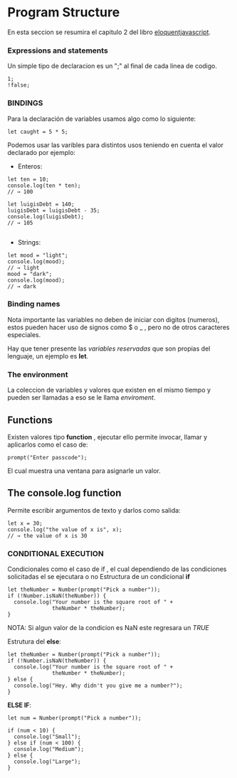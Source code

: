 # Program Structure

En esta seccion se resumira el capitulo 2 del libro [eloquentjavascript](https://eloquentjavascript.net/02_program_structure.html).

### Expressions and statements

Un simple tipo de declaracion es un ";" al final de cada linea de codigo.
```
1;
!false;
```

### BINDINGS

Para la declaración de variables usamos algo como lo siguiente:

```
let caught = 5 * 5;
```
Podemos usar las varibles para distintos usos teniendo en cuenta el valor declarado por ejemplo:

* Enteros: 
```
let ten = 10;
console.log(ten * ten);
// → 100
```

```
let luigisDebt = 140;
luigisDebt = luigisDebt - 35;
console.log(luigisDebt);
// → 105
```

``` 
```
* Strings:

```
let mood = "light";
console.log(mood);
// → light
mood = "dark";
console.log(mood);
// → dark
```

### Binding names
Nota importante las variables no deben de iniciar con digitos (numeros), estos pueden hacer uso de signos como $ o _ , pero no de otros caracteres especiales.

Hay que tener presente las _variables reservadas_ que son propias del lenguaje, un ejemplo es __let__.

### The environment 
La coleccion de variables y valores que existen en el mismo tiempo y pueden ser llamadas a eso se le llama _enviroment_.

## Functions
Existen valores tipo __function__ , ejecutar ello permite invocar, llamar y aplicarlos como el caso de:

```
prompt("Enter passcode");
```
El cual muestra una ventana para asignarle un valor.

## The console.log function

Permite escribir argumentos de texto y darlos como salida:

```
let x = 30;
console.log("the value of x is", x);
// → the value of x is 30
```

### CONDITIONAL EXECUTION

Condicionales como el caso de if , el cual dependiendo de las condiciones solicitadas el se ejecutara o no 
Estructura de un condicional __if__

```
let theNumber = Number(prompt("Pick a number"));
if (!Number.isNaN(theNumber)) {
  console.log("Your number is the square root of " +
              theNumber * theNumber);
}
```
NOTA: Si algun valor de la condicion es NaN este regresara un _TRUE_

Estrutura del __else__:
```
let theNumber = Number(prompt("Pick a number"));
if (!Number.isNaN(theNumber)) {
  console.log("Your number is the square root of " +
              theNumber * theNumber);
} else {
  console.log("Hey. Why didn't you give me a number?");
}
```

**ELSE IF**:

```
let num = Number(prompt("Pick a number"));

if (num < 10) {
  console.log("Small");
} else if (num < 100) {
  console.log("Medium");
} else {
  console.log("Large");
}
```